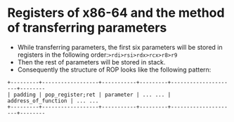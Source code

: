 # Registers of x86-64 and the method of transferring parameters
- While transferring parameters, the first six parameters will be stored in registers in the following order:`>rdi>rsi>rdx>rcx>r8>r9` 
- Then the rest of parameters will be stored in stack.
- Consequently the structure of ROP looks like the following pattern:
```
+---------+------------------+-----------+---------+---------------------+--------
| padding | pop_register;ret | parameter | ... ... | address_of_function | ... ...
+---------+------------------+-----------+---------+---------------------+--------
```